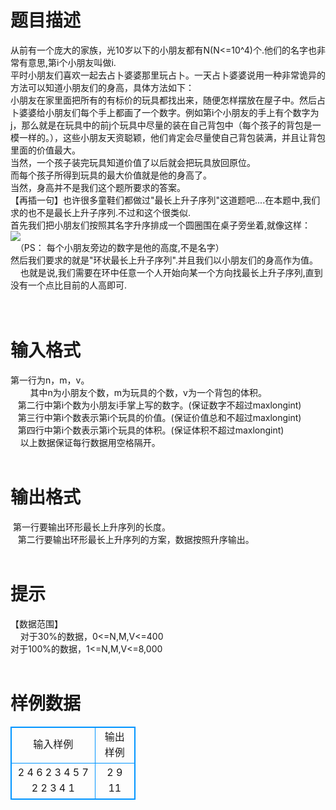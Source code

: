 # 

 
 # 题目描述 
从前有一个庞大的家族，光10岁以下的小朋友都有N(N&lt;=10^4)个.他们的名字也非常有意思,第i个小朋友叫做i.<BR>平时小朋友们喜欢一起去占卜婆婆那里玩占卜。一天占卜婆婆说用一种非常诡异的方法可以知道小朋友们的身高，具体方法如下：<BR>小朋友在家里面把所有的有标价的玩具都找出来，随便怎样摆放在屋子中。然后占卜婆婆给小朋友们每个手上都画了一个数字。例如第i个小朋友的手上有个数字为j，那么就是在玩具中的前j个玩具中尽量的装在自己背包中（每个孩子的背包是一模一样的。），这些小朋友天资聪颖，他们肯定会尽量使自己背包装满，并且让背包里面的价值最大。<BR>当然，一个孩子装完玩具知道价值了以后就会把玩具放回原位。<BR>而每个孩子所得到玩具的最大价值就是他的身高了。<BR>当然，身高并不是我们这个题所要求的答案。<BR>【再插一句】也许很多童鞋们都做过"最长上升子序列"这道题吧....在本题中,我们求的也不是最长上升子序列.不过和这个很类似.<BR>首先我们把小朋友们按照其名字升序排成一个圆圈围在桌子旁坐着,就像这样：<BR><img src="/source/joyoi/tyvj-1299/img/aHR0cDovL3d3dy5qb3lvaS5jbi9wcm9ibGVtL3R5dmotMTI5OS9Qcm9ibGVtSW1nL3AxMjk5LmpwZw==.jpg" border=0 align=middle><BR>&nbsp;&nbsp;（PS：&nbsp;每个小朋友旁边的数字是他的高度,不是名字）<BR>然后我们要求的就是"环状最长上升子序列".并且我们以小朋友们的身高作为值。<BR>&nbsp;&nbsp;&nbsp;&nbsp;也就是说,我们需要在环中任意一个人开始向某一个方向找最长上升子序列,直到没有一个点比目前的人高即可.<BR><BR><BR> 

 
 # 输入格式 
第一行为n，m，v。<BR>&nbsp;&nbsp;&nbsp;&nbsp;&nbsp;&nbsp;&nbsp;&nbsp;其中n为小朋友个数，m为玩具的个数，v为一个背包的体积。<BR>&nbsp;&nbsp;&nbsp;第二行中第i个数为小朋友i手掌上写的数字。(保证数字不超过maxlongint)<BR>&nbsp;&nbsp;&nbsp;第三行中第i个数表示第i个玩具的价值。(保证价值总和不超过maxlongint)<BR>&nbsp;&nbsp;&nbsp;第四行中第i个数表示第i个玩具的体积。(保证体积不超过maxlongint)<BR>&nbsp;&nbsp;&nbsp;&nbsp;以上数据保证每行数据用空格隔开。<BR><BR> 

 
 # 输出格式 
&nbsp;第一行要输出环形最长上升序列的长度。<BR>&nbsp;&nbsp;&nbsp;第二行要输出环形最长上升序列的方案，数据按照升序输出。<BR><BR> 

 
 # 提示 
【数据范围】<BR>&nbsp;&nbsp;&nbsp;&nbsp;对于30%的数据，0&lt;=N,M,V&lt;=400<BR>对于100%的数据，1&lt;=N,M,V&lt;=8,000<BR><BR> 
# 样例数据
<style>
        table,table tr th, table tr td { border:1px solid #0094ff; }
        table { width: 200px; min-height: 25px; line-height: 25px; text-align: center; border-collapse: collapse;}   
    </style>
<table>
	<tr>
		<td>输入样例</td>
		<td>输出样例</td>
	</tr>
<tr><td>2 4 6
2 3
4 5 7 2
2 3 4 1

</td><td>2
9 11

</td></tr></table>
